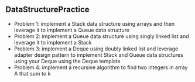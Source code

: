 ## DataStructurePractice
- Problem 1: implement a Stack data structure using arrays and then leverage it to implement a Queue data structure
- Problem 2: implement a Queue data structure using singly linked list and leverage it to implement a Stack
- Problem 3: implement a Deque using doubly linked list and leverage adapter design pattern to implement Stack and Queue data structures using your Deque
using the Deque template
- Problem 4: implement a recursive algorithm to find two integers in array A that sum to k
